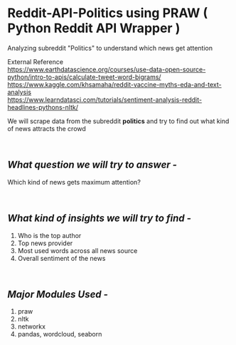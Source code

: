 # Reddit-API-Politics using PRAW ( Python Reddit API Wrapper ) 
Analyzing subreddit "Politics" to understand which news get attention


External Reference
<br>https://www.earthdatascience.org/courses/use-data-open-source-python/intro-to-apis/calculate-tweet-word-bigrams/
<br>https://www.kaggle.com/khsamaha/reddit-vaccine-myths-eda-and-text-analysis
<br>https://www.learndatasci.com/tutorials/sentiment-analysis-reddit-headlines-pythons-nltk/


<p>We will scrape data from the subreddit <b>politics</b> and try to find out what kind of news attracts the crowd
</p>

<br>

## <i>What question we will try to answer -</i> 
Which kind of news gets maximum attention?

<br>

## <i>What kind of insights we will try to find -</i> 
1. Who is the top author
2. Top news provider
3. Most used words across all news source
4. Overall sentiment of the news

<br>

## <i>Major Modules Used -</i>
1. praw
2. nltk
3. networkx
4. pandas, wordcloud, seaborn
